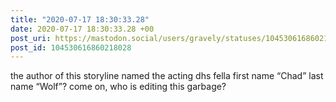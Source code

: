 ```yaml
---
title: "2020-07-17 18:30:33.28"
date: 2020-07-17 18:30:33.28 +00
post_uri: https://mastodon.social/users/gravely/statuses/104530616860218028
post_id: 104530616860218028
---
```

the author of this storyline named the acting dhs fella first name “Chad” last name “Wolf”? come on, who is editing this garbage?


